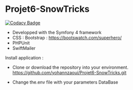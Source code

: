 # Projet6-SnowTricks

[![Codacy Badge](https://api.codacy.com/project/badge/Grade/3ef010f689e54fc8bb3997f643a5269d)](https://app.codacy.com/app/yohannzaoui/Projet6-SnowTricks?utm_source=github.com&utm_medium=referral&utm_content=yohannzaoui/Projet6-SnowTricks&utm_campaign=Badge_Grade_Settings)

- Developped with the Symfony 4 framework 
- CSS : Bootstrap : https://bootswatch.com/superhero/
- PHPUnit
- SwiftMailer

Install application :

- Clone or download the repository into your environment.
    https://github.com/yohannzaoui/Projet6-SnowTricks.git

- Change the.env file with your parameters DataBase



